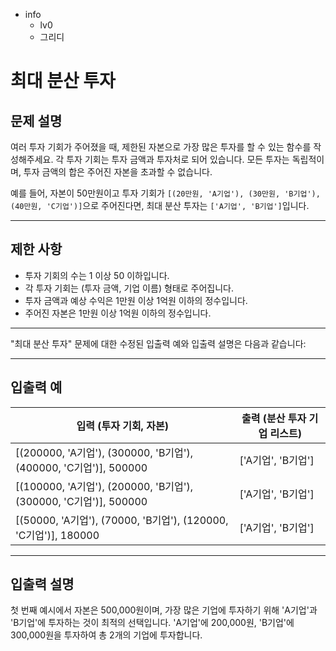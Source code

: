 - info
    - lv0
    - 그리디

# 최대 분산 투자
## 문제 설명
여러 투자 기회가 주어졌을 때, 제한된 자본으로 가장 많은 투자를 할 수 있는 함수를 작성해주세요. 각 투자 기회는 투자 금액과 투자처로 되어 있습니다. 모든 투자는 독립적이며, 투자 금액의 합은 주어진 자본을 초과할 수 없습니다.

예를 들어, 자본이 50만원이고 투자 기회가 `[(20만원, 'A기업'), (30만원, 'B기업'), (40만원, 'C기업')]`으로 주어진다면, 최대 분산 투자는 `['A기업', 'B기업']`입니다.

---

## 제한 사항

- 투자 기회의 수는 1 이상 50 이하입니다.
- 각 투자 기회는 (투자 금액, 기업 이름) 형태로 주어집니다.
- 투자 금액과 예상 수익은 1만원 이상 1억원 이하의 정수입니다.
- 주어진 자본은 1만원 이상 1억원 이하의 정수입니다.

---

"최대 분산 투자" 문제에 대한 수정된 입출력 예와 입출력 설명은 다음과 같습니다:

---

## 입출력 예

|   입력 (투자 기회, 자본)                          | 출력 (분산 투자 기업 리스트) |
| ------------------------------------------------ | ------------------------- |
| [(200000, 'A기업'), (300000, 'B기업'), (400000, 'C기업')], 500000 | ['A기업', 'B기업']    |
| [(100000, 'A기업'), (200000, 'B기업'), (300000, 'C기업')], 500000 | ['A기업', 'B기업']    |
| [(50000, 'A기업'), (70000, 'B기업'), (120000, 'C기업')], 180000  | ['A기업', 'B기업']     |

---

## 입출력 설명
첫 번째 예시에서 자본은 500,000원이며, 가장 많은 기업에 투자하기 위해 'A기업'과 'B기업'에 투자하는 것이 최적의 선택입니다. 'A기업'에 200,000원, 'B기업'에 300,000원을 투자하여 총 2개의 기업에 투자합니다.